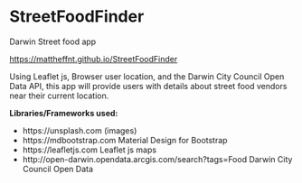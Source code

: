 # StreetFoodFinder
Darwin Street food app

 https://mattheffnt.github.io/StreetFoodFinder

Using Leaflet js, Browser user location, and the Darwin City Council Open Data API, this app will provide users with
details about street food vendors near their current location.

<strong>Libraries/Frameworks used:</strong>
<ul>
<li> https://unsplash.com (images) </li>
<li> https://mdbootstrap.com Material Design for Bootstrap </li>
<li> https://leafletjs.com Leaflet js maps </li>
<li> http://open-darwin.opendata.arcgis.com/search?tags=Food Darwin City Council Open Data </li>
</ul>


